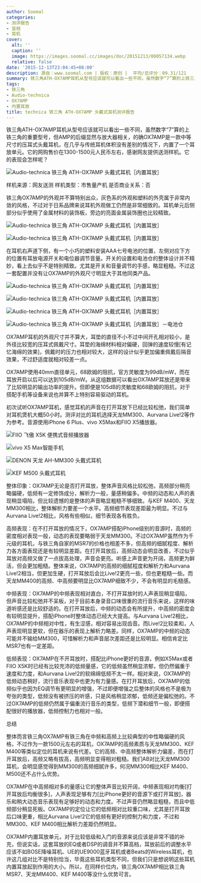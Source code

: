 ```yaml
---
author: Soomal
categories:
- 测评报告
- 音频
- 耳机
cover:
  alt: ''
  caption: ''
  image: https://images.soomal.cc/images/doc/20151213/00057134.webp
  relative: false
date: '2015-12-13T23:04:45+08:00'
description: 源自：www.soomal.com | 版权：原创 |  平均/总评分：09.31/121
summary: 铁三角ATH-OX7AMP耳机从型号应该就可以看出一些不同，虽然数字“7”算的上铁三角的重要型号，但AMP的后缀显然与放大器相关，的确OX7AMP是一款中等尺寸的压耳式头戴耳机。它的网购售价在1300-1500元人民币左右
tags:
- 铁三角
- Audio-technica
- OX7AMP
- 内置耳放
title: technica 铁三角 ATH-OX7AMP 头戴式耳机测评报告
---
```


铁三角ATH-OX7AMP耳机从型号应该就可以看出一些不同，虽然数字“7”算的上铁三角的重要型号，但AMP的后缀显然与放大器相关，的确OX7AMP是一款中等尺寸的压耳式头戴耳机，在几乎与传统耳机体积没有差别的情况下，内置了一个耳放单元。它的网购售价在1300-1500元人民币左右，感谢网友提供送测样机。它的表现会怎样呢？



![Audio-technica 铁三角 ATH-OX7AMP 头戴式耳机［内置耳放］](https://images.soomal.cc/images/doc/20151203/00056748.webp)



样机来源：网友送测
样机类型：市售量产机
是否商业关系：否



铁三角OX7AMP的外观并不算特别出众，灰色系的外观和塑料的外壳属于非常内敛的风格，不过对于日系品牌来说耳机外观做工仍然是非常细致的。耳机单元后侧部分似乎使用了金属材料的装饰板，旁边的亮面金属装饰圈也比较精致。



![Audio-technica 铁三角 ATH-OX7AMP 头戴式耳机［内置耳放］](https://images.soomal.cc/images/doc/20151203/00056749.webp)



![Audio-technica 铁三角 ATH-OX7AMP 头戴式耳机［内置耳放］](https://images.soomal.cc/images/doc/20151203/00056750.webp)



在耳机右声道下侧，有一个小巧的塑料安装AAA七号电池的位置，左侧对应下方的位置有耳放电源开关和电位器调节音量。开关的设置和电池仓的整体设计并不精妙，看上去似乎不是特别精致。尤其是开关和音量调节的手感，略显粗糙。不过这一套配置并没有让OX7AMP的外观尺寸明显大于其他同类产品。



![Audio-technica 铁三角 ATH-OX7AMP 头戴式耳机［内置耳放］](https://images.soomal.cc/images/doc/20151203/00056752_01.webp)



![Audio-technica 铁三角 ATH-OX7AMP 头戴式耳机［内置耳放］](https://images.soomal.cc/images/doc/20151203/00056754_01.webp)



![Audio-technica 铁三角 ATH-OX7AMP 头戴式耳机［内置耳放］](https://images.soomal.cc/images/doc/20151203/00056755_01.webp)



![Audio-technica 铁三角 ATH-OX7AMP 头戴式耳机［内置耳放］－电池仓](https://images.soomal.cc/images/doc/20151203/00056756_01.webp)



OX7AMP耳机的外观尺寸并不算大，耳垫的直径不小不过中间开孔相对较小，是外径比较宽的压耳式佩戴尺寸。耳垫的海绵材料相对偏硬，回弹的速度较慢[有记忆海绵的效果]，佩戴时的压力也相对较大，这样的设计似乎更加偏重佩戴后隔音效果，不过舒适度就相对较差一点。



OX7AMP使用40mm直径单元，68欧姆的阻抗，官方灵敏度为99dB/mW，而在耳放开启以后可以达到105dB/mW。从这组数据可以看出OX7AMP耳放还是带来了比较明显的输出功率的提升。但即便是105dB的灵敏度和68欧姆的阻抗，对于搭配手机等设备来说也并算不上特别容易驱动的耳机。



初次试听OX7AMP耳机，感觉耳机的声音在打开耳放下已经比较松弛，我们简单对耳机煲机大概50小时。测评对比的耳机选择天龙MM300、Aurvana Live!2等作为参考。音源使用iPhone 6 Plus、vivo X5Max和FIIO X5播放器。



![FIIO 飞傲 X5K 便携式音频播放器](https://images.soomal.cc/images/doc/20151118/00056392_01.webp)



![vivo X5 Max智能手机](https://images.soomal.cc/images/doc/20141210/00047900_01.webp)



![DENON 天龙 AH-MM300 头戴式耳机](https://images.soomal.cc/images/doc/20151109/00056201_01.webp)



![KEF M500 头戴式耳机](https://images.soomal.cc/images/doc/20140417/00041705_01.webp)



整体印象：OX7AMP无论是否打开耳放，整体声音风格比较松弛，高频部分稍亮略偏硬，低频有一定修饰成分，解析力一般，量感稍偏多。中频的动态和人声的表现稍显塌陷，但比较遗憾的是整体的声音略显粗糙不够细致。与KEF M400、天龙MM300相比，整体解析力要差一个水平。高频细节表现差距最为明显。不过与Aurvana Live!2相比，风格有些相似，细节表现各有胜负。



高频表现：在不打开耳放的情况下，OX7AMP搭配iPhone级别的音源时，高频的密度相对表现一般，动态的表现要略弱于天龙MM300。不过OX7AMP虽然作为千元级的耳机，与铁三角自家的MSR7的价格也相差不多，但高频的细腻程度、解析力各方面表现还是有较明显差距。在打开耳放后，高频动态会明显改善，不过似乎耳放对高频又做了一点拔高处理，声音会更亮。听感上声音更为开阔，高频更为鲜活，但会更加粗糙。整体来说，OX7AMP的高频的细腻程度和解析力和Aurvana Live!2相当，但更加生硬，打开耳放后会比Live!2更亮一些，但也更粗糙一些。而天龙MM400的高频、中高频要明显比OX7AMP细致不少，不会有明显的毛糙感。



中频表现：OX7AMP的中频表现相对直白，不打开耳放时的人声表现稍显塌陷，但声音比较松弛并不呆板，对于目前本身录音口味很重的流行音乐来说，这样的味道听感还是比较舒适的。在打开耳放后，中频的动态会有所提升，中高频的密度会有较明显提升，搭配iPhone时整体动态已经大大提高。与Aurvana Live!2相比，OX7AMP的中频相对中性，有生涩感，相对容易出现齿音。而Live!2比较柔和，人声表现明显更软，但在器乐的表现上解析力略差。同样，OX7AMP的中频的动态可能并不输给MM300，可惜解析力和声音层次差距还是比较明显。相信肯定比MSR7也有一定差距。



低频表现：OX7AMP在不开耳放时，搭配比iPhone更好的音源，例如X5Max或者FIIO X5K时已经有比较充沛的低频量感，它的低频虽然稍显浓郁，但仍然偏重于速度和力度，和Aurvana Live!2的软绵绵低频不太一样。相对来说，OX7AMP的低频动态稍好，流行音乐表现中也更为有力量感。在打开耳放后，OX7AMP的低频似乎也因为EQ调节有更明显的增强，不过即便增强之后整体的风格也不是极为夸张的类型，低频没有被挤压的听感，只是风格稍显浓郁，低频还是偏松弛的。不过OX7AMP的低频仍然属于偏重流行音乐的类型，低频下潜和细节一般，即便搭配很好的播放器，低频控制力也相对一般。



总结



整体而言铁三角OX7AMP有铁三角在中频和高频上比较典型的中性略偏硬的风格，不过作为一款1500元左右的耳机，OX7AMP的高频素质与天龙MM300、KEF M400等类似定位的耳机来说有代差。它的高频、中高频整体解析力偏差，而在打开耳放后，高频又略有拔高，高频明显变得相对粗糙。我们AB对比天龙MM300耳机，会明显感觉得到MM300的高频细腻许多，何况MM300相比KEF M400、M500还不占什么优势。

OX7AMP在中高频相对多的量感让它的整体声音比较开阔，中频表现相对均衡[打开耳放后均衡很多]，人声表现足够有力[比iPhone更好的音源下或打开耳放]，器乐和稍大动态音乐表现有足够好的动态和力度。不过声音仍然略显粗糙，而且中低频部分稍显死板。OX7AMP的定位让它的低频相对比较重口味，尤其是打开耳放后口味更重，相比Aurvana Live!2它的低频有更好的控制力和力度，不过和MM300、KEF M400相比解析力差距仍然明显。

OX7AMP内置耳放单元，对于比较低级和入门的音源来说应该是非常不错的补充，但说实话，这套耳放的EQ或者DSP的调音并不算高档，耳放前后的调整水平应该不如BOSE降噪耳机、UE的UE9000蓝牙耳机或者Beats的Wireless耳机，也许这几组对比不是特别恰当，毕竟这些耳机类型不同，但我们只是想说明这些耳机内置耳放起到作用的大小。所以，在同样价位内，铁三角OX7AMP相比铁三角MSR7、天龙MM400、KEF M400等没什么优势可言。